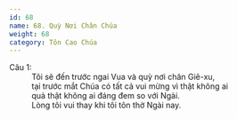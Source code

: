 ```yaml
---
id: 68
name: 68. Quỳ Nơi Chân Chúa
weight: 68
category: Tôn Cao Chúa
---
```

<dl><dt>Câu 1:</dt><dd data-verse="1">Tôi sẽ đến trước ngai Vua và quỳ nơi chân Giê-xu, <br/>tại trước mắt Chúa có tất cả vui mừng vì thật không ai <br/>quả thật không ai đáng đem so với Ngài. <br/>Lòng tôi vui thay khi tôi tôn thờ Ngài nay. </dd></dl>
